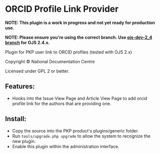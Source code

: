 # ORCID Profile Link Provider

**NOTE: This plugin is a work in progress and not yet ready for production use.**

**NOTE: Please ensure you're using the correct branch. Use [ojs-dev-2_4 branch](https://github.com/defstat/OJS-ORCiD-ProfileLink) for OJS 2.4.x.**

Plugin for PKP user link to ORCID profiles (tested with OJS 2.x)

Copyright © National Documentation Centre

Licensed under GPL 2 or better.

## Features:

 * Hooks into the Issue View Page and Article View Page to add orcid profile link for the authors that are providing one.

## Install:

 * Copy the source into the PKP product's plugins/generic folder.
 * Run `tools/upgrade.php upgrade` to allow the system to recognize the new plugin.
 * Enable this plugin within the administration interface.
